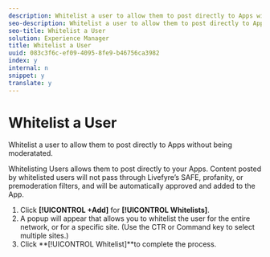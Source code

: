 ```yaml
---
description: Whitelist a user to allow them to post directly to Apps without being moderatated.
seo-description: Whitelist a user to allow them to post directly to Apps without being moderatated.
seo-title: Whitelist a User
solution: Experience Manager
title: Whitelist a User
uuid: 083c3f6c-ef09-4095-8fe9-b46756ca3982
index: y
internal: n
snippet: y
translate: y
---
```


# Whitelist a User

Whitelist a user to allow them to post directly to Apps without being moderatated.

Whitelisting Users allows them to post directly to your Apps. Content posted by whitelisted users will not pass through Livefyre’s SAFE, profanity, or premoderation filters, and will be automatically approved and added to the App.

1. Click **[!UICONTROL +Add]** for **[!UICONTROL Whitelists]**.
1. A popup will appear that allows you to whitelist the user for the entire network, or for a specific site. (Use the CTR or Command key to select multiple sites.)
1. Click **[!UICONTROL Whitelist]**to complete the process.
